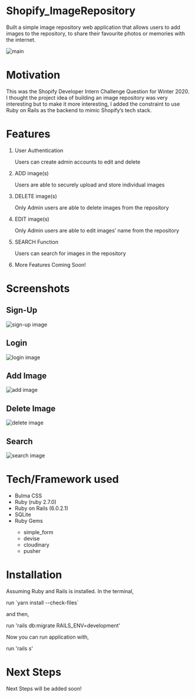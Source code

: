 <h1>Shopify_ImageRepository</h1>
<p>
  Built a simple image repository web application that allows users to add
  images to the repository, to share their favourite photos or memories with the
  internet.
</p>
<img src="https://res.cloudinary.com/djw0gfmv7/image/upload/c_scale,w_862/v1579667911/github/home_fvnhvm.png" alt="main">

<h1>Motivation</h1>
<p>
  This was the Shopify Developer Intern Challenge Question for Winter 2020. I
  thought the project idea of building an image repository was very interesting
  but to make it more interesting, I added the constraint to use Ruby on Rails
  as the backend to mimic Shopify’s tech stack.
</p>

<h1>Features</h1>
<p>
    <ol>
        <li>User Authentication</li>
        <p>Users can create admin accounts to edit and delete </p>
        <li>ADD image(s)</li>
        <p>Users are able to securely upload and store individual images  </p>
        <li>DELETE image(s)</li>
        <p>Only Admin users are able to delete images from the repository </p>
        <li>EDIT image(s)</li>
        <p>Only Admin users are able to edit images’ name from the repository </p>
        <li>SEARCH Function</li>
        <p>Users can search for images in the repository </p>
        <li>More Features Coming Soon!</li>
    </ol>
</p>

<h1>Screenshots</h1>
<h2>Sign-Up</h2>
<img src="https://res.cloudinary.com/djw0gfmv7/image/upload/v1579725172/github/sign-up-re-2_ckbab7.gif" alt="sign-up image">

<h2>Login</h2>
<img src="https://res.cloudinary.com/djw0gfmv7/image/upload/v1579725444/github/login-re_zznqd5.gif" alt="login image">

<h2>Add Image</h2>
<img src="https://res.cloudinary.com/djw0gfmv7/image/upload/v1579667635/add-image-re_hjdw87.gif" alt="add image">

<h2>Delete Image</h2>
<img src="https://res.cloudinary.com/djw0gfmv7/image/upload/v1579727542/github/delete-image-re_vuv1yf.gif" alt="delete image">

<h2>Search </h2>
<img src="https://res.cloudinary.com/djw0gfmv7/image/upload/v1579726437/github/search-re_ijalun.gif" alt="search image">

<h1>Tech/Framework used</h1>
<p>
    <ul>
        <li>Bulma CSS</li>
        <li>Ruby (ruby 2.7.0)</li>
        <li>Ruby on Rails (6.0.2.1)</li>
        <li>SQLite</li>
        <li>Ruby Gems</li>
        <ul>
            <li>simple_form</li>
            <li>devise</li>
            <li>cloudinary</li>
            <li>pusher</li>
        </ul>
    </ul>
</p>

<h1>Installation</h1>
<p>Assuming Ruby and Rails is installed. In the terminal, </p>
    <p>run `yarn install --check-files`</p>
<p>and then, </p>
    <p>run 'rails db:migrate RAILS_ENV=development' </p>
<p>Now you can run application with, </p>
    <p>run 'rails s' </p>

<h1>Next Steps</h1>
<p>
  Next Steps will be added soon!
</p>
